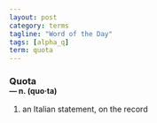 ```yaml
---
layout: post
category: terms
tagline: "Word of the Day"
tags: [alpha_q]
term: quota
---
```


<h3>Quota<br/> <small>&mdash; n. (quo<span>&middot;</span>ta)</small></h3>
<p><ol>
<li>an Italian statement, on the record</li>
</ol></p>

